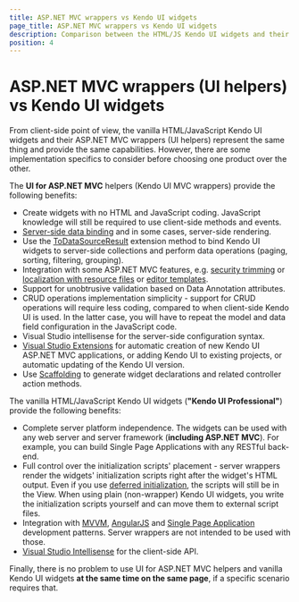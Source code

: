 ```yaml
---
title: ASP.NET MVC wrappers vs Kendo UI widgets
page_title: ASP.NET MVC wrappers vs Kendo UI widgets
description: Comparison between the HTML/JS Kendo UI widgets and their ASP.NET MVC wrappers
position: 4
---
```

# ASP.NET MVC wrappers (UI helpers) vs Kendo UI widgets

From client-side point of view, the vanilla HTML/JavaScript Kendo UI widgets and their ASP.NET MVC wrappers (UI helpers) represent the same thing and provide the same capabilities.
However, there are some implementation specifics to consider before choosing one product over the other.

The **UI for ASP.NET MVC** helpers (Kendo UI MVC wrappers) provide the following benefits:

* Create widgets with no HTML and JavaScript coding. JavaScript knowledge will still be required to use client-side methods and events.
* [Server-side data binding](/aspnet-mvc/helpers/grid/server-binding) and in some cases, server-side rendering.
* Use the [ToDataSourceResult](/aspnet-mvc/helpers/grid/ajax-binding) extension method to bind Kendo UI widgets to server-side collections and
perform data operations (paging, sorting, filtering, grouping).
* Integration with some ASP.NET MVC features, e.g. [security trimming](/aspnet-mvc/helpers/menu/overview#security-trimming) or
[localization with resource files](/aspnet-mvc/globalization#localized-user-interface) or [editor templates](/aspnet-mvc/helpers/grid/editor-templates).
* Support for unobtrusive validation based on Data Annotation attributes.
* CRUD operations implementation simplicity - support for CRUD operations will require less coding, compared to when client-side Kendo UI is used.
In the latter case, you will have to repeat the model and data field configuration in the JavaScript code.
* Visual Studio intellisense for the server-side configuration syntax.
* [Visual Studio Extensions](/aspnet-mvc/vs-integration/introduction) for automatic creation of new Kendo UI ASP.NET MVC applications, or adding Kendo UI to existing projects,
or automatic updating of the Kendo UI version.
* Use [Scaffolding](/aspnet-mvc/scaffolding) to generate widget declarations and related controller action methods.

The vanilla HTML/JavaScript Kendo UI widgets (**"Kendo UI Professional"**) provide the following benefits:

* Complete server platform independence. The widgets can be used with any web server and server framework (**including ASP.NET MVC**).
For example, you can build Single Page Applications with any RESTful back-end.
* Full control over the initialization scripts' placement - server wrappers render the widgets' initialization scripts right after the widget's HTML output.
Even if you use [deferred initialization](/aspnet-mvc/fundamentals#deferred-initialization), the scripts will still be in the View.
When using plain (non-wrapper) Kendo UI widgets, you write the initialization scripts yourself and can move them to external script files.
* Integration with [MVVM](/framework/mvvm/overview), [AngularJS](/AngularJS/introduction) and [Single Page Application](/framework/spa/overview) development patterns.
Server wrappers are not intended to be used with those.
* [Visual Studio Intellisense](/vs-intellisense) for the client-side API.

Finally, there is no problem to use UI for ASP.NET MVC helpers and vanilla Kendo UI widgets **at the same time on the same page**, if a specific scenario requires that.